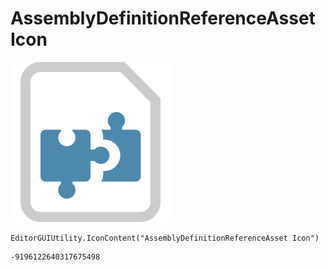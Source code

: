 # AssemblyDefinitionReferenceAsset Icon
![](/img/AssemblyDefinitionReferenceAsset%20Icon.png)

``` CSharp
EditorGUIUtility.IconContent("AssemblyDefinitionReferenceAsset Icon")
```
```
-9196122640317675498
```
